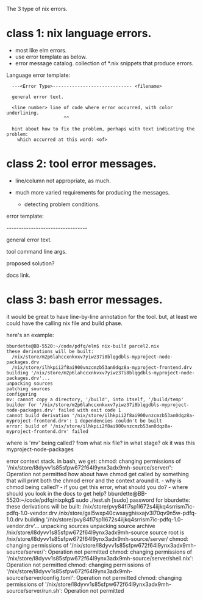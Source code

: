 
The 3 type of nix errors.

# class 1:  nix language errors.

- most like elm errors.
- use error template as below.
- error message catalog.
  collection of *.nix snippets that produce errors.

Language error template:

      ---<Error Type>----------------------------- <filename>

      general error text.

      <line number> line of code where error occurred, with color underlining.
                         ^^ 

      hint about how to fix the problem, perhaps with text indicating the problem:
        which occurred at this word: <of>

# class 2:  tool error messages.

- line/column not appropriate, as much.

- much more varied requirements for producing the messages.
  - detecting problem conditions. 

error template:

--<Error type>------------------------------- <tool name>

  general error text.
  
  tool command line args.

  proposed solution?

  docs link.

# class 3:  bash error messages.

it would be great to have line-by-line annotation for the tool.
  but, at least we could have the calling nix file and build phase.

here's an example: 

    bburdette@BB-5520:~/code/pdfq/elm$ nix-build parcel2.nix 
    these derivations will be built:
      /nix/store/m2p6lahccxnkvxv7yiwz37i8blqgdbls-myproject-node-packages.drv
      /nix/store/ilhkpii2f8ai900vnzcmzb53an0dqz8a-myproject-frontend.drv
    building '/nix/store/m2p6lahccxnkvxv7yiwz37i8blqgdbls-myproject-node-packages.drv'...
    unpacking sources
    patching sources
    configuring
    mv: cannot copy a directory, '/build', into itself, '/build/temp'
    builder for '/nix/store/m2p6lahccxnkvxv7yiwz37i8blqgdbls-myproject-node-packages.drv' failed with exit code 1
    cannot build derivation '/nix/store/ilhkpii2f8ai900vnzcmzb53an0dqz8a-myproject-frontend.drv': 1 dependencies couldn't be built
    error: build of '/nix/store/ilhkpii2f8ai900vnzcmzb53an0dqz8a-myproject-frontend.drv' failed

where is 'mv' being called?  from what nix file? in what stage?
  ok it was this myproject-node-packages

error context stack.
  in bash, we get:
    chmod: changing permissions of '/nix/store/l8dyvv1s85sfpw672f64l9ynx3adx9mh-source/server/': Operation not permitted
  how about have chmod get called by something that will print both the chmod error and the context around it.
    - why is chmod being called?
    - if you get this error, what should you do?
    - where should you look in the docs to get help?
    bburdette@BB-5520:~/code/pdfq/nixpkg$ sudo ./test.sh 
      [sudo] password for bburdette: 
      these derivations will be built:
        /nix/store/pvy84fi7sp1l672s4iijkq4srrism7ic-pdfq-1.0-vendor.drv
        /nix/store/gal5wxp40cwsayghisxajv3l70qv9n5w-pdfq-1.0.drv
      building '/nix/store/pvy84fi7sp1l672s4iijkq4srrism7ic-pdfq-1.0-vendor.drv'...
      unpacking sources
      unpacking source archive /nix/store/l8dyvv1s85sfpw672f64l9ynx3adx9mh-source
      source root is /nix/store/l8dyvv1s85sfpw672f64l9ynx3adx9mh-source/server/
      chmod: changing permissions of '/nix/store/l8dyvv1s85sfpw672f64l9ynx3adx9mh-source/server/': Operation not permitted
      chmod: changing permissions of '/nix/store/l8dyvv1s85sfpw672f64l9ynx3adx9mh-source/server/shell.nix': Operation not permitted
      chmod: changing permissions of '/nix/store/l8dyvv1s85sfpw672f64l9ynx3adx9mh-source/server/config.toml': Operation not permitted
      chmod: changing permissions of '/nix/store/l8dyvv1s85sfpw672f64l9ynx3adx9mh-source/server/run.sh': Operation not permitted


  
